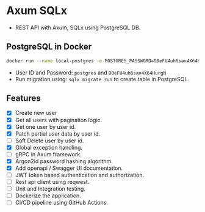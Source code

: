 # Axum SQLx
- REST API with Axum, SQLx using PostgreSQL DB.

## PostgreSQL in Docker
```bash
docker run --name local-postgres -e POSTGRES_PASSWORD=D0eFU4uh6sav4X64HurgN -p 5432:5432 -d postgres:alpine
```
- User ID and Password: `postgres` and `D0eFU4uh6sav4X64HurgN`
- Run migration using: `sqlx migrate run` to create table in PostgreSQL.

## Features
- [x] Create new user
- [x] Get all users with pagination logic.
- [x] Get one user by user id.
- [x] Patch partial user data by user id.
- [ ] Soft Delete user by user id.
- [x] Global exception handling.
- [ ] gRPC in Axum framework.
- [x] Argon2id password hashing algorithm.
- [x] Add openapi / Swagger UI documentation.
- [ ] JWT token based authentication and authorization.
- [ ] Rest api client using reqwest. 
- [ ] Unit and Integration testing.
- [ ] Dockerize the application.
- [ ] CI/CD pipeline using GitHub Actions.
